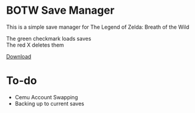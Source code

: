 # BOTW Save Manager
This is a simple save manager for The Legend of Zelda: Breath of the Wild

The green checkmark loads saves<br>
The red X deletes them

<a href="https://github.com/MADMAN-Modding/BOTW-Save-Manager/releases/latest">Download</a>

# To-do
* Cemu Account Swapping
* Backing up to current saves